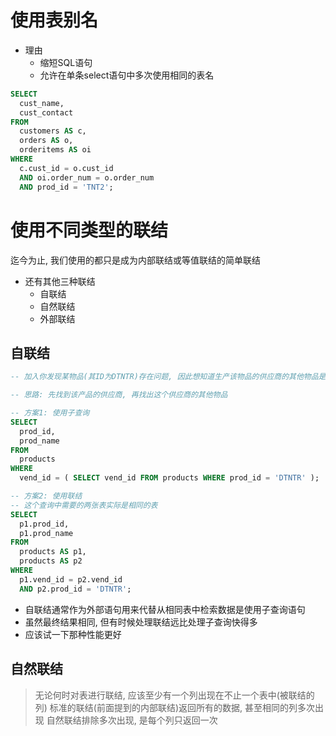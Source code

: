 # 使用表别名

+ 理由
    + 缩短SQL语句
    + 允许在单条select语句中多次使用相同的表名

```sql
SELECT
  cust_name,
  cust_contact
FROM
  customers AS c,
  orders AS o,
  orderitems AS oi
WHERE
  c.cust_id = o.cust_id
  AND oi.order_num = o.order_num
  AND prod_id = 'TNT2';
```

# 使用不同类型的联结

迄今为止, 我们使用的都只是成为内部联结或等值联结的简单联结

+ 还有其他三种联结
    + 自联结
    + 自然联结
    + 外部联结

## 自联结

```sql
-- 加入你发现某物品(其ID为DTNTR)存在问题, 因此想知道生产该物品的供应商的其他物品是否也存在这些问题

-- 思路: 先找到该产品的供应商, 再找出这个供应商的其他物品

-- 方案1: 使用子查询
SELECT
  prod_id,
  prod_name
FROM
  products
WHERE
  vend_id = ( SELECT vend_id FROM products WHERE prod_id = 'DTNTR' );

-- 方案2: 使用联结
-- 这个查询中需要的两张表实际是相同的表
SELECT
  p1.prod_id,
  p1.prod_name
FROM
  products AS p1,
  products AS p2
WHERE
  p1.vend_id = p2.vend_id
  AND p2.prod_id = 'DTNTR';

```

+ 自联结通常作为外部语句用来代替从相同表中检索数据是使用子查询语句
+ 虽然最终结果相同, 但有时候处理联结远比处理子查询快得多
+ 应该试一下那种性能更好

## 自然联结

> 无论何时对表进行联结, 应该至少有一个列出现在不止一个表中(被联结的列)
> 标准的联结(前面提到的内部联结)返回所有的数据, 甚至相同的列多次出现
> 自然联结排除多次出现, 是每个列只返回一次






















